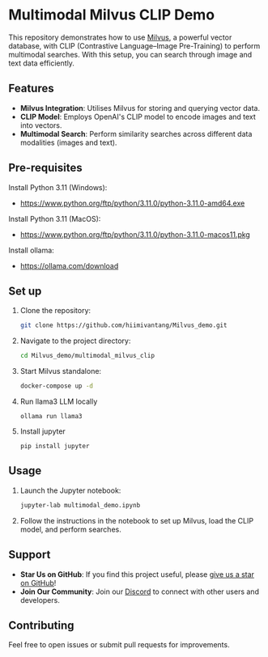 # Multimodal Milvus CLIP Demo

This repository demonstrates how to use [Milvus](https://github.com/milvus-io/milvus), a powerful vector database, with CLIP (Contrastive Language–Image Pre-Training) to perform multimodal searches. With this setup, you can search through image and text data efficiently.

## Features
- **Milvus Integration**: Utilises Milvus for storing and querying vector data.
- **CLIP Model**: Employs OpenAI's CLIP model to encode images and text into vectors.
- **Multimodal Search**: Perform similarity searches across different data modalities (images and text).



## Pre-requisites

Install Python 3.11 (Windows):
- https://www.python.org/ftp/python/3.11.0/python-3.11.0-amd64.exe

Install Python 3.11 (MacOS):
- https://www.python.org/ftp/python/3.11.0/python-3.11.0-macos11.pkg

Install ollama:
- https://ollama.com/download


## Set up

1. Clone the repository:
    ```sh
    git clone https://github.com/hiimivantang/Milvus_demo.git
    ```
2. Navigate to the project directory:
    ```sh
    cd Milvus_demo/multimodal_milvus_clip
    ```
3. Start Milvus standalone: 
    ```sh
    docker-compose up -d
    ```
4. Run llama3 LLM locally
   ```
   ollama run llama3
   ```
5. Install jupyter
   ```
   pip install jupyter
   ```

## Usage

1. Launch the Jupyter notebook:
    ```sh
    jupyter-lab multimodal_demo.ipynb
    ```
2. Follow the instructions in the notebook to set up Milvus, load the CLIP model, and perform searches.

## Support
* **Star Us on GitHub**: If you find this project useful, please [give us a star on GitHub](https://github.com/milvus-io/milvus)!
* **Join Our Community**: Join our [Discord](https://discord.gg/FG6hMJStWu) to connect with other users and developers.

## Contributing

Feel free to open issues or submit pull requests for improvements.
